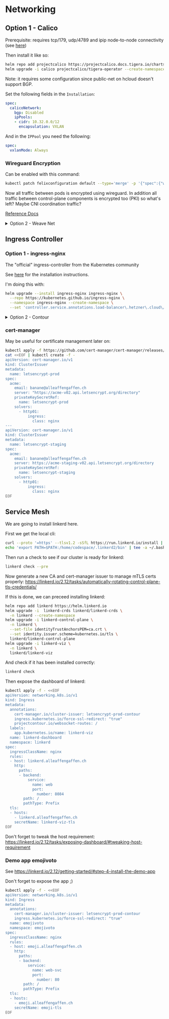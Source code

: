 # Networking

## Option 1 - Calico

Prerequisite: requires tcp/179, udp/4789 and ipip node-to-node connectivity (see [here](https://projectcalico.docs.tigera.io/getting-started/kubernetes/requirements#network-requirements))

Then install it like so:

```bash
helm repo add projectcalico https://projectcalico.docs.tigera.io/charts
helm upgrade -i calico projectcalico/tigera-operator --create-namespace -n tigera-operator 
```

Note: it requires some configuration since public-net on hcloud doesn't support BGP.

Set the following fields in the `Installation`:

```yaml
spec:
  calicoNetwork:
    bgp: Disabled
    ipPools:
    - cidr: 10.32.0.0/12
      encapsulation: VXLAN
```

And in the `IPPool` you need the following:

```yaml
spec:
  vxlanMode: Always
```

### Wireguard Encryption

Can be enabled with this command:

```bash
kubectl patch felixconfiguration default --type='merge' -p '{"spec":{"wireguardEnabled":true}}'
```

Now all traffic between pods is encrypted using wireguard. In addition all traffic between control-plane components is encrypted too (PKI) so what's left? Maybe CNI coordination traffic?

[Reference Docs](https://projectcalico.docs.tigera.io/security/encrypt-cluster-pod-traffic)

<details>

<summary>Option 2 - Weave Net</summary>

## Option 2 - Weave Net

Other CNI option commonly see in CKS courses.

Prerequisite: weave net requires tcp 6783 & udp 6783/6784 node-to-node connectivity -> must be changed (currently Terraform configures rules for cilium)

```bash
kubectl apply -f https://github.com/weaveworks/weave/releases/latest/download/weave-daemonset-k8s.yaml
```

See [their docs](https://www.weave.works/docs/net/latest/kubernetes/kube-addon/) for more informations and config options.

</details>

## Ingress Controller

### Option 1 - ingress-nginx

The "official" ingress-controller from the Kubernetes community

See [here](https://kubernetes.github.io/ingress-nginx/deploy/) for the installation instructions.

I'm doing this with:

```bash
helm upgrade --install ingress-nginx ingress-nginx \
  --repo https://kubernetes.github.io/ingress-nginx \
  --namespace ingress-nginx --create-namespace \
  --set 'controller.service.annotations.load-balancer\.hetzner\.cloud\/network-zone'=eu-central
```

<details>

<summary>Option 2 - Contour</summary>

### Option 2 - Contour

Contour is a newly designed ingess controller that configures envoy in the background. It shall be fast they say, and it supports fancy stuff that ingress-nginx sometimes cannot do.

But it's simply a helm-chart too:

```bash
helm repo add bitnami https://charts.bitnami.com/bitnami
helm upgrade -i contour bitnami/contour \
  --namespace projectcontour \
  --create-namespace \
  --set 'envoy.serivce.annotations.load-balancer\.hetzner\.cloud\/network-zone'=eu-central 
```

A dummy app is always a good idea:

```bash
kubectl apply -f httpproxy_example.yaml
```

The app uses a `HTTPProxy` by default and of course deployes THE only alleaffengaffen app ;)

For more details take a look at the [contour docs](https://projectcontour.io/docs/v1.24.0/architecture/).

</details>

### cert-manager

May be useful for certificate management later on:

```bash
kubectl apply -f https://github.com/cert-manager/cert-manager/releases/latest/download/cert-manager.yaml
cat <<EOF | kubectl create -f - 
apiVersion: cert-manager.io/v1
kind: ClusterIssuer
metadata:
  name: letsencrypt-prod
spec:
  acme:
    email: banane@alleaffengaffen.ch
    server: "https://acme-v02.api.letsencrypt.org/directory"
    privateKeySecretRef:
      name: letsencrypt-prod
    solvers:
      - http01:
          ingress:
            class: nginx
---
apiVersion: cert-manager.io/v1
kind: ClusterIssuer
metadata:
  name: letsencrypt-staging
spec:
  acme:
    email: banane@alleaffengaffen.ch
    server: https://acme-staging-v02.api.letsencrypt.org/directory
    privateKeySecretRef:
      name: letsencrypt-staging
    solvers:
      - http01:
          ingress:
            class: nginx
EOF
```

## Service Mesh

We are going to install linkerd here.

First we get the local cli:

```bash
curl --proto '=https' --tlsv1.2 -sSfL https://run.linkerd.io/install | sh
echo 'export PATH=$PATH:/home/codespace/.linkerd2/bin' | tee -a ~/.bashrc
```

Then run a check to see if our cluster is ready for linkerd:

```bash
linkerd check --pre
```

Now generate a new CA and cert-manager issuer to manage mTLS certs properly: <https://linkerd.io/2.12/tasks/automatically-rotating-control-plane-tls-credentials/>

If this is done, we can preceed installing linkerd:

```bash
helm repo add linkerd https://helm.linkerd.io
helm upgrade -i  linkerd-crds linkerd/linkerd-crds \
  -n linkerd --create-namespace 
helm upgrade -i linkerd-control-plane \
  -n linkerd \
  --set-file identityTrustAnchorsPEM=ca.crt \
  --set identity.issuer.scheme=kubernetes.io/tls \
  linkerd/linkerd-control-plane 
helm upgrade -i linkerd-viz \
  -n linkerd \
  linkerd/linkerd-viz
```

And check if it has been installed correctly:

```bash
linkerd check
```

Then expose the dashboard of linkerd:

```bash
kubectl apply -f - <<EOF
apiVersion: networking.k8s.io/v1
kind: Ingress
metadata:
  annotations:
    cert-manager.io/cluster-issuer: letsencrypt-prod-contour
    ingress.kubernetes.io/force-ssl-redirect: "true"
    projectcontour.io/websocket-routes: /
  labels:
    app.kubernetes.io/name: linkerd-viz
  name: linkerd-dashboard
  namespace: linkerd
spec:
  ingressClassName: nginx
  rules:
  - host: linkerd.alleaffengaffen.ch
    http:
      paths:
      - backend:
          service:
            name: web
            port:
              number: 8084
        path: /
        pathType: Prefix
  tls:
  - hosts:
    - linkerd.alleaffengaffen.ch
    secretName: linkerd-viz-tls
EOF
```

Don't forget to tweak the host requirement: <https://linkerd.io/2.12/tasks/exposing-dashboard/#tweaking-host-requirement>

### Demo app emojivoto

See <https://linkerd.io/2.12/getting-started/#step-4-install-the-demo-app>

Don't forget to expose the app ;)

```bash
kubectl apply -f - <<EOF
apiVersion: networking.k8s.io/v1
kind: Ingress
metadata:
  annotations:
    cert-manager.io/cluster-issuer: letsencrypt-prod-contour
    ingress.kubernetes.io/force-ssl-redirect: "true"
  name: emojivoto
  namespace: emojivoto
spec:
  ingressClassName: nginx
  rules:
  - host: emoji.alleaffengaffen.ch
    http:
      paths:
      - backend:
          service:
            name: web-svc
            port:
              number: 80
        path: /
        pathType: Prefix
  tls:
  - hosts:
    - emoji.alleaffengaffen.ch
    secretName: emoji-tls
EOF
```
